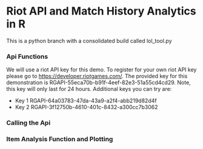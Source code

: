 Riot API and Match History Analytics in R
================

This is a python branch with a consolidated build called lol_tool.py

### Api Functions

We will use a riot API key for this demo. To register for your own riot API key please go to <https://developer.riotgames.com/>. The provided key for this demonstration is RGAPI-55eca70b-b91f-4eef-82e3-51a55cd4cd29. Note, this key will only last for 24 hours. Additional keys you can try are:

-   Key 1 RGAPI-64a03783-47da-43a9-a2f4-abb219d82d4f
-   Key 2 RGAPI-3f12750b-4610-401c-8432-a300cc7b3062

### Calling the Api



### Item Analysis Function and Plotting
